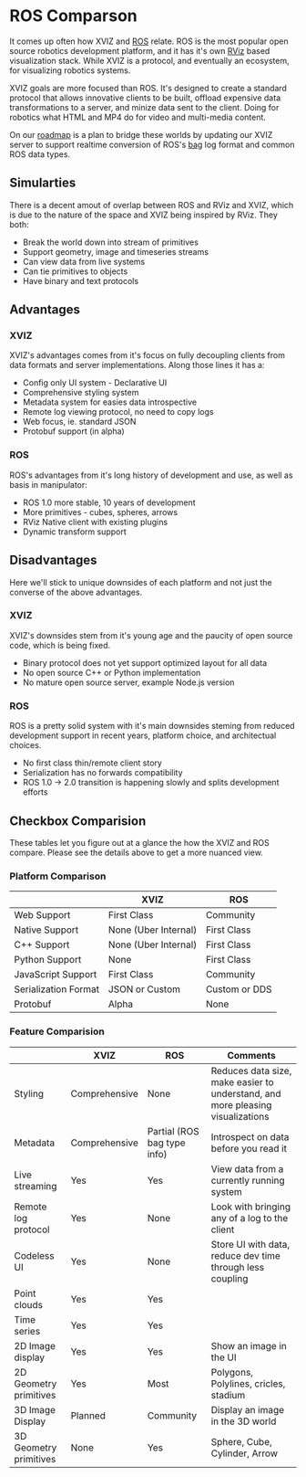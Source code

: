 # ROS Comparson

It comes up often how XVIZ and [ROS](http://www.ros.org/) relate. ROS is the most popular open
source robotics development platform, and it has it's own [RViz](http://wiki.ros.org/rviz) based
visualization stack. While XVIZ is a protocol, and eventually an ecosystem, for visualizing robotics
systems.

XVIZ goals are more focused than ROS. It's designed to create a standard protocol that allows
innovative clients to be built, offload expensive data transformations to a server, and minize data
sent to the client. Doing for robotics what HTML and MP4 do for video and multi-media content.

On our [roadmap](/docs/overview/roadmap.md) is a plan to bridge these worlds by updating our XVIZ
server to support realtime conversion of ROS's [bag](http://wiki.ros.org/Bags) log format and common
ROS data types.

## Simularties

There is a decent amout of overlap between ROS and RViz and XVIZ, which is due to the nature of the
space and XVIZ being inspired by RViz. They both:

- Break the world down into stream of primitives
- Support geometry, image and timeseries streams
- Can view data from live systems
- Can tie primitives to objects
- Have binary and text protocols

## Advantages

### XVIZ

XVIZ's advantages comes from it's focus on fully decoupling clients from data formats and server
implementations. Along those lines it has a:

- Config only UI system - Declarative UI
- Comprehensive styling system
- Metadata system for easies data introspective
- Remote log viewing protocol, no need to copy logs
- Web focus, ie. standard JSON
- Protobuf support (in alpha)

### ROS

ROS's advantages from it's long history of development and use, as well as basis in manipulator:

- ROS 1.0 more stable, 10 years of development
- More primitives - cubes, spheres, arrows
- RViz Native client with existing plugins
- Dynamic transform support

## Disadvantages

Here we'll stick to unique downsides of each platform and not just the converse of the above
advantages.

### XVIZ

XVIZ's downsides stem from it's young age and the paucity of open source code, which is being fixed.

- Binary protocol does not yet support optimized layout for all data
- No open source C++ or Python implementation
- No mature open source server, example Node.js version

### ROS

ROS is a pretty solid system with it's main downsides steming from reduced development support in
recent years, platform choice, and architectual choices.

- No first class thin/remote client story
- Serialization has no forwards compatibility
- ROS 1.0 -> 2.0 transition is happening slowly and splits development efforts

## Checkbox Comparision

These tables let you figure out at a glance the how the XVIZ and ROS compare. Please see the details
above to get a more nuanced view.

### Platform Comparison

|                      | XVIZ                 | ROS           |
| -------------------- | -------------------- | ------------- |
| Web Support          | First Class          | Community     |
| Native Support       | None (Uber Internal) | First Class   |
| C++ Support          | None (Uber Internal) | First Class   |
| Python Support       | None                 | First Class   |
| JavaScript Support   | First Class          | Community     |
| Serialization Format | JSON or Custom       | Custom or DDS |
| Protobuf             | Alpha                | None          |

### Feature Comparision

|                        | XVIZ          | ROS                         | Comments                                                                       |
| ---------------------- | ------------- | --------------------------- | ------------------------------------------------------------------------------ |
| Styling                | Comprehensive | None                        | Reduces data size, make easier to understand, and more pleasing visualizations |
| Metadata               | Comprehensive | Partial (ROS bag type info) | Introspect on data before you read it                                          |
| Live streaming         | Yes           | Yes                         | View data from a currently running system                                      |
| Remote log protocol    | Yes           | None                        | Look with bringing any of a log to the client                                  |
| Codeless UI            | Yes           | None                        | Store UI with data, reduce dev time through less coupling                      |
| Point clouds           | Yes           | Yes                         |                                                                                |
| Time series            | Yes           | Yes                         |                                                                                |
| 2D Image display       | Yes           | Yes                         | Show an image in the UI                                                        |
| 2D Geometry primitives | Yes           | Most                        | Polygons, Polylines, cricles, stadium                                          |
| 3D Image Display       | Planned       | Community                   | Display an image in the 3D world                                               |
| 3D Geometry primitives | None          | Yes                         | Sphere, Cube, Cylinder, Arrow                                                  |
